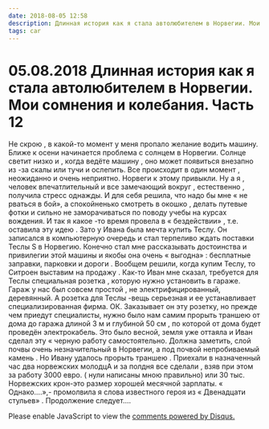 ```yaml
---
date: 2018-08-05 12:58
description: Длинная история как я стала автолюбителем в Норвегии. Мои сомнения и колебания. Часть 12
tags: car
---
```

# 05.08.2018 Длинная история как я стала автолюбителем в Норвегии. Мои сомнения и колебания. Часть 12

Не скрою , в какой-то момент у меня пропало желание водить машину. Ближе к осени  начинается проблема с солнцем в Норвегии. Солнце светит низко и , когда ведёте машину , оно может появиться внезапно из -за скалы или тучи и  ослепить. Все происходит в один момент , неожиданно и очень неприятно. Норвеги к этому привыкли. Ну а я , человек впечатлительный и все замечающий вокруг , естественно , получила стресс однажды. И для себя решила, что надо бы мне « не рваться в бой», а спокойненько  смотреть в окошко , делать путевые фотки и сильно не заморачиваться по поводу учебы на курсах вождения.  И так я какое -то время провела в « бездействии» , т.е. оставила эту идею .  Зато у Ивана была мечта купить Теслу. Он записался в компьютерную очередь и стал терпеливо ждать  поставки  Теслы S в Норвегию. Конечно стал мне рассказывать достоинства и привилегии этой машины и якобы  она очень « выгодна» : бесплатные заправки, парковки и дороги . Вообщем решили, когда купим Теслу, то Ситроен выставим на продажу .  Как-то Иван мне сказал, требуется для Теслы специальная розетка , которую нужно установить в гараже. Гараж у нас был совсем простой , не электрифицированный, деревянный. А розетка для Теслы -вещь серьезная  и ее устанавливает специализированная фирма. ОК.  Заказывает он эту розетку, но прежде чем приедут специалисты, нужно было нам самим  прорыть траншею от дома до гаража длиной 3 м и глубиной  50 см  , по которой от дома будет проведён электрокабель.  Это было весной, земля уже оттаяла и Иван сделал эту « черную работу самостоятельно. Должна заметить, слой почвы очень незначительный в Норвегии, а под почвой непробиваемый камень . Но Ивану удалось прорыть траншею . Приехали в назначенный час два норвежских молодцА  и за полдня все сделали , взяв при этом за работу 3000 евро.  ( нули написаны мною правильно)  или 30 тыс. Норвежских крон-это размер хорошей месячной зарплаты.   « Однако....»,- промолвила я слова известного героя из « Двенадцати стульев» .              Продолжение следует....

<div id="disqus_thread"></div>
<script>
    /**
    *  RECOMMENDED CONFIGURATION VARIABLES: EDIT AND UNCOMMENT THE SECTION BELOW TO INSERT DYNAMIC VALUES FROM YOUR PLATFORM OR CMS.
    *  LEARN WHY DEFINING THESE VARIABLES IS IMPORTANT: https://disqus.com/admin/universalcode/#configuration-variables    */
    /*
    var disqus_config = function () {
    this.page.url = PAGE_URL;  // Replace PAGE_URL with your page's canonical URL variable
    this.page.identifier = PAGE_IDENTIFIER; // Replace PAGE_IDENTIFIER with your page's unique identifier variable
    };
    */
    (function() { // DON'T EDIT BELOW THIS LINE
    var d = document, s = d.createElement('script');
    s.src = 'https://irina-blog-1.disqus.com/embed.js';
    s.setAttribute('data-timestamp', +new Date());
    (d.head || d.body).appendChild(s);
    })();
</script>
<noscript>Please enable JavaScript to view the <a href="https://disqus.com/?ref_noscript">comments powered by Disqus.</a></noscript>
